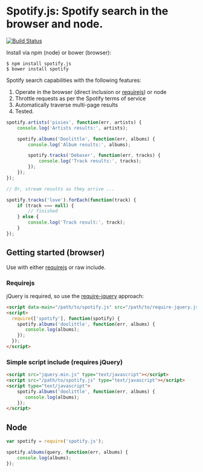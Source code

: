# Spotify.js: Spotify search in the browser and node.

[![Build Status](https://travis-ci.org/gyllstromk/spotify.js.png?branch=master)](https://travis-ci.org/gyllstromk/spotify.js)

Install via npm (node) or bower (browser):

    $ npm install spotify.js
    $ bower install spotify

Spotify search capabilities with the following features:

 1.  Operate in the browser (direct inclusion or [requirejs][requirejs]) or node
 2.  Throttle requests as per the Spotify terms of service
 3.  Automatically traverse multi-page results
 4.  Tested.

```js
spotify.artists('pixies', function(err, artists) {
    console.log('Artists results:', artists);

    spotify.albums('Doolittle', function(err, albums) {
        console.log('Album results:', albums);

        spotify.tracks('Debaser', function(err, tracks) {
            console.log('Track results:', tracks);
        });
    });
});

// Or, stream results as they arrive ...

spotify.tracks('love').forEach(function(track) {
    if (track === null) {
        // finished
    } else {
        console.log('Track result:', track);
    }
});
```

## Getting started (browser)

Use with either [requirejs][requirejs] or raw include.

### Requirejs

jQuery is required, so use the [require-jquery](http://requirejs.org/docs/jquery.html) approach:

```html
<script data-main="/path/to/spotify.js" src="/path/to/require-jquery.js"></script>
<script>
  require(['spotify'], function(spotify) {
    spotify.albums('doolittle', function(err, albums) {
       console.log(albums);
    });
  });
</script>
```

### Simple script include (requires jQuery)

```html
<script src="jquery.min.js" type="text/javascript"></script>
<script src="/path/to/spotify.js" type="text/javascript"></script>
<script type="text/javascript">
    spotify.albums('doolittle', function(err, albums) {
       console.log(albums);
    });
</script>
```

## Node

```js
var spotify = require('spotify.js');

spotify.albums(query, function(err, albums) {
    console.log(albums);
});
```

[requirejs]: http://requirejs.org/
